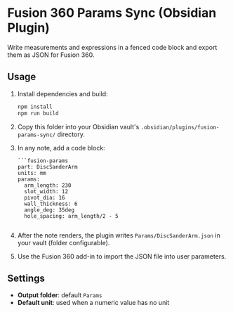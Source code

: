 # Fusion 360 Params Sync (Obsidian Plugin)

Write measurements and expressions in a fenced code block and export them as JSON for Fusion 360.

## Usage

1. Install dependencies and build:
   ```bash
   npm install
   npm run build
   ```

2. Copy this folder into your Obsidian vault's `.obsidian/plugins/fusion-params-sync/` directory.

3. In any note, add a code block:

   ```
   ```fusion-params
   part: DiscSanderArm
   units: mm
   params:
     arm_length: 230
     slot_width: 12
     pivot_dia: 16
     wall_thickness: 6
     angle_deg: 35deg
     hole_spacing: arm_length/2 - 5
   ```
   ```

4. After the note renders, the plugin writes `Params/DiscSanderArm.json` in your vault (folder configurable).

5. Use the Fusion 360 add-in to import the JSON file into user parameters.

## Settings
- **Output folder**: default `Params`
- **Default unit**: used when a numeric value has no unit